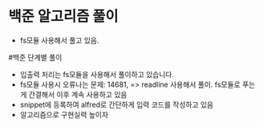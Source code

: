 # 백준 알고리즘 풀이

- fs모듈 사용해서 풀고 있음.

#백준 단계별 풀이

- 입출력 처리는 fs모듈을 사용해서 풀이하고 있습니다.
- fs모듈 사용시 오류나는 문제: 14681,
  => readline 사용해서 풀이. fs모듈로 푸는게 간결해서 이후 계속 사용하고 있음
- snippet에 등록하여 alfred로 간단하게 입력 코드를 작성하고 있음
- 알고리즘으로 구현실력 높이자
